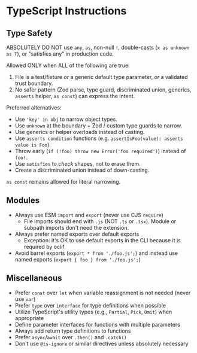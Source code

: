 # TypeScript Instructions

## Type Safety

ABSOLUTELY DO NOT use `any`, `as`, non-null `!`, double-casts (`x as unknown as T`), or "satisfies any" in production code.

Allowed ONLY when ALL of the following are true:

1. File is a test/fixture _or_ a generic default type parameter, _or_ a validated trust boundary.
2. No safer pattern (Zod parse, type guard, discriminated union, generics, `asserts` helper, `as const`) can express the intent.

Preferred alternatives:

- Use `'key' in obj` to narrow object types.
- Use `unknown` at the boundary + Zod / custom type guards to narrow.
- Use generics or helper overloads instead of casting.
- Use `asserts condition` functions (e.g. `assertIsFoo(value): asserts value is Foo`).
- Throw early (`if (!foo) throw new Error('foo required')`) instead of `foo!`.
- Use `satisfies` to _check_ shapes, not to erase them.
- Create a discriminated union instead of down-casting.

`as const` remains allowed for literal narrowing.

## Modules

- Always use ESM `import` and `export` (never use CJS `require`)
  - File imports should end with `.js` (NOT `.ts` or `.tsx`). Module or subpath imports don't need the extension.
- Always prefer named exports over default exports
  - Exception: it's OK to use default exports in the CLI because it is required by oclif
- Avoid barrel exports (`export * from './foo.js';`) and instead use named exports (`export { foo } from './foo.js';`)

## Miscellaneous

- Prefer `const` over `let` when variable reassignment is not needed (never use `var`)
- Prefer `type` over `interface` for type definitions when possible
- Utilize TypeScript's utility types (e.g., `Partial`, `Pick`, `Omit`) when appropriate
- Define parameter interfaces for functions with multiple parameters
- Always add return type definitions to functions
- Prefer `async`/`await` over `.then()` and `.catch()`
- Don't use `@ts-ignore` or similar directives unless absolutely necessary
